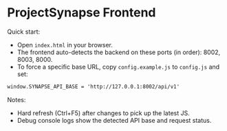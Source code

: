# ProjectSynapse Frontend

Quick start:

- Open `index.html` in your browser.
- The frontend auto-detects the backend on these ports (in order): 8002, 8003, 8000.
- To force a specific base URL, copy `config.example.js` to `config.js` and set:

```html
window.SYNAPSE_API_BASE = 'http://127.0.0.1:8002/api/v1'
```

Notes:

- Hard refresh (Ctrl+F5) after changes to pick up the latest JS.
- Debug console logs show the detected API base and request status.
